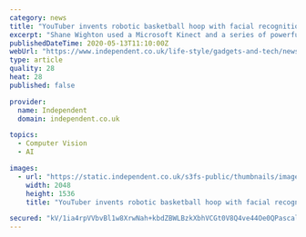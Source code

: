 ```yaml
---
category: news
title: "YouTuber invents robotic basketball hoop with facial recognition to ensure people never miss"
excerpt: "Shane Wighton used a Microsoft Kinect and a series of powerful motors to detect the ball and quickly move the backboard in a fraction of a second"
publishedDateTime: 2020-05-13T11:10:00Z
webUrl: "https://www.independent.co.uk/life-style/gadgets-and-tech/news/basketball-hoop-robotic-face-id-backboard-youtube-a9511891.html"
type: article
quality: 28
heat: 28
published: false

provider:
  name: Independent
  domain: independent.co.uk

topics:
  - Computer Vision
  - AI

images:
  - url: "https://static.independent.co.uk/s3fs-public/thumbnails/image/2020/05/13/11/basketball-hoop-facial-recognition.jpg"
    width: 2048
    height: 1536
    title: "YouTuber invents robotic basketball hoop with facial recognition to ensure people never miss"

secured: "kV/1ia4rpVVbvBl1w8XrwNah+kbdZBWLBzkXbhVCGt0V8Q4ve44Oe0QPascalqAaSdprZZTuaWAaMiDGZCSCrKYjk2kSENDC2bbimeEqb5doSpzUc2jCsFrwwYq1NWnUm8UGJMniMvixxRWHF9eiSeMOFT2CiCCAjt2w0sLgcB4nG8VuLwTwm6w7GOV/NjjQwQc04d8OPdxQLFUiHSL8JOom4EIyOELZUSn73M7if7zu83lxwnCc/DtohxqAg+LqJF/ANAy6N+5xIq1AgDN3sJEgZ0mRDFk5ln71EVvsOEBs8q/8W8R9+sYuCsUUZoljIpmEsJVtV+QcpT1WPQISvkHZ8m/eULhqlqQ6dhmznSVT/2P/P6bk/kDXNO0HFEAr+3cXfHHgt9AbvKq9p2YZZfudVzOLRcklv8D+eMrnnT0JA3+rcWLZ7JoWbOrn8tRVwu6E26eZWfcI7Y9IQGTJvbYPHkDQlRfG/WVcww8xHCY=;pOST2kEiNbVsa+uBXp9yPQ=="
---
```


